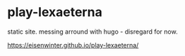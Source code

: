 # play-lexaeterna

static site. messing arround with hugo - disregard for now.

https://eisenwinter.github.io/play-lexaeterna/
